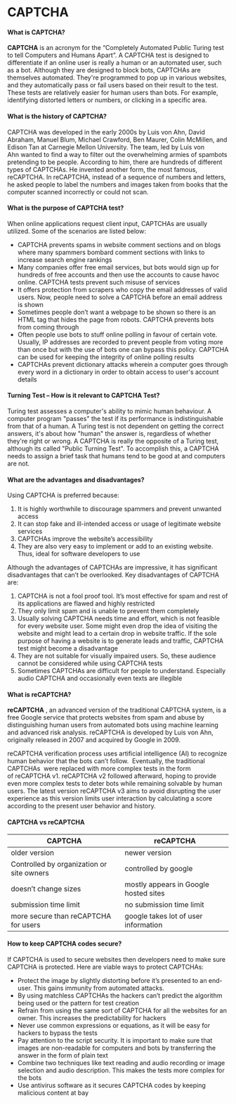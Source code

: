 # CAPTCHA
#### What is CAPTCHA?

**CAPTCHA** is an acronym for the “Completely Automated Public Turing test to tell Computers and Humans Apart”. A CAPTCHA test is designed to differentiate if an online user is really a human or an automated user, such as a bot. Although they are designed to block bots, CAPTCHAs are themselves automated. They're programmed to pop up in various websites, and they automatically pass or fail users based on their result to the test. These tests are relatively easier for human users than bots. For example, identifying distorted letters or numbers, or clicking in a specific area.

#### What is the history of CAPTCHA?

CAPTCHA was developed in the early 2000s by Luis von Ahn, David Abraham, Manuel Blum, Michael Crawford, Ben Maurer, Colin McMillen, and Edison Tan at Carnegie Mellon University. The team, led by Luis von Ahn wanted to find a way to filter out the overwhelming armies of spambots pretending to be people. According to him, there are hundreds of different types of CAPTCHAs. He invented another form, the most famous, reCAPTCHA. In reCAPTCHA, instead of a sequence of numbers and letters, he asked people to label the numbers and images taken from books that the computer scanned incorrectly or could not scan. 

#### What is the purpose of CAPTCHA test?

When online applications request client input, CAPTCHAs are usually utilized. Some of the scenarios are listed below:
+ CAPTCHA prevents spams in website comment sections and on blogs where many spammers bombard comment sections with links to increase search engine rankings
+ Many companies offer free email services, but bots would sign up for hundreds of free accounts and then use the accounts to cause havoc online. CAPTCHA tests prevent such misuse of services
+ It offers protection from scrapers who copy the email addresses of valid users. Now, people need to solve a CAPTCHA before an email address is shown
+ Sometimes people don’t want a webpage to be shown so there is an HTML tag that hides the page from robots. CAPTCHA prevents bots from coming through
+ Often people use bots to stuff online polling in favour of certain vote. Usually, IP addresses are recorded to prevent people from voting more than once but with the use of bots one can bypass this policy. CAPTCHA can be used for keeping the integrity of online polling results
+ CAPTCHAs prevent dictionary attacks wherein a computer goes through every word in a dictionary in order to obtain access to user's account details

#### Turning Test – How is it relevant to CAPTCHA Test?

Turing test assesses a computer's ability to mimic human behaviour. A computer program "passes" the test if its performance is indistinguishable from that of a human. A Turing test is not dependent on getting the correct answers, it's about how "human" the answer is, regardless of whether they're right or wrong. 
A CAPTCHA is really the opposite of a Turing test, although its called "Public Turning Test". To accomplish this, a CAPTCHA needs to assign a brief task that humans tend to be good at and computers are not.

#### What are the advantages and disadvantages?

Using CAPTCHA is preferred because: 

1. It is highly worthwhile to discourage spammers and prevent unwanted access 
2. It can stop fake and ill-intended access or usage of legitimate website services
3. CAPTCHAs improve the website’s accessibility
4. They are also very easy to implement or add to an existing website. Thus, ideal for software developers to use

Although the advantages of CAPTCHAs are impressive, it has significant disadvantages that can’t be overlooked. Key disadvantages of CAPTCHA are: 

1. CAPTCHA is not a fool proof tool. It’s most effective for spam and rest of its applications are flawed and highly restricted
2. They only limit spam and is unable to prevent them completely
3. Usually solving CAPTCHA needs time and effort, which is not feasible for every website user. Some might even drop the idea of visiting the website and might lead to a certain drop in website traffic. If the sole purpose of having a website is to generate leads and traffic, CAPTCHA test might become a disadvantage
4. They are not suitable for visually impaired users. So, these audience cannot be considered while using CAPTCHA tests
5. Sometimes CAPTCHAs are difficult for people to understand. Especially audio CAPTCHA and occasionally even texts are illegible

#### What is reCAPTCHA?

**reCAPTCHA** , an advanced version of the traditional CAPTCHA system, is a free Google service that protects websites from spam and abuse by distinguishing human users from automated bots using machine learning and advanced risk analysis. reCAPTCHA is developed by Luis von Ahn, originally released in 2007 and acquired by Google in 2009.

reCAPTCHA verification process uses artificial intelligence (AI) to recognize human behavior that the bots can’t follow.  Eventually, the traditional CAPTCHAs  were replaced with more complex tests in the form of reCAPTCHA v1. reCAPTCHA v2 followed afterward, hoping to provide even more complex tests to deter bots while remaining solvable by human users. The latest version reCAPTCHA v3 aims to avoid disrupting the user experience as this version limits user interaction by calculating a score according to the present user behavior and history.

#### CAPTCHA vs reCAPTCHA

|CAPTCHA|reCAPTCHA|
|--------|-----------|
|older version|newer version|                       
|Controlled by organization or site owners|controlled by google|
|doesn’t change sizes|mostly appears in Google hosted sites|
|submission time limit|no submission time limit|
|more secure than reCAPTCHA for users|google takes lot of user information|

#### How to keep CAPTCHA codes secure?

If CAPTCHA is used to secure websites then developers need to make sure CAPTCHA is protected. Here are viable ways to protect CAPTCHAs:

- Protect the image by slightly distorting before it’s presented to an end-user. This gains immunity from automated attacks.
- By using matchless CAPTCHAs the hackers can’t predict the algorithm being used or the pattern for test creation
- Refrain from using the same sort of CAPTCHA for all the websites for an owner. This increases the predictability for hackers
- Never use common expressions or equations, as it will be easy for hackers to bypass the tests
- Pay attention to the script security. It is important to make sure that images are non-readable for computers and bots by transferring the answer in the form of plain text
- Combine two techniques like text reading and audio recording or image selection and audio description. This makes the tests more complex for the bots
- Use antivirus software as it secures CAPTCHA codes by keeping malicious content at bay
